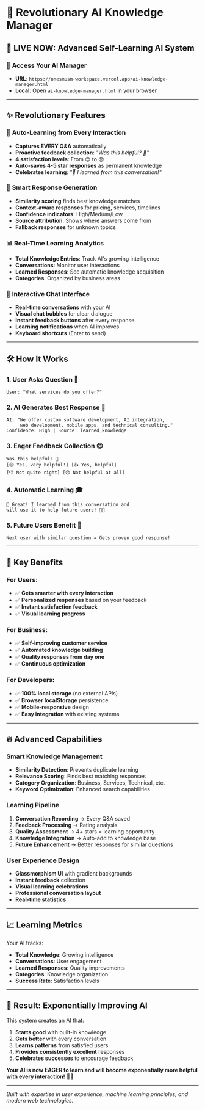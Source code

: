 # 🤖 Revolutionary AI Knowledge Manager

## 🚀 **LIVE NOW**: Advanced Self-Learning AI System

### 📍 **Access Your AI Manager**
- **URL**: `https://onesmusm-workspace.vercel.app/ai-knowledge-manager.html`
- **Local**: Open `ai-knowledge-manager.html` in your browser

---

## ✨ **Revolutionary Features**

### 🧠 **Auto-Learning from Every Interaction**
- **Captures EVERY Q&A** automatically
- **Proactive feedback collection**: *"Was this helpful? 🤔"*
- **4 satisfaction levels**: From 😊 to 😞
- **Auto-saves 4-5 star responses** as permanent knowledge
- **Celebrates learning**: *"🎉 I learned from this conversation!"*

### 🎯 **Smart Response Generation**
- **Similarity scoring** finds best knowledge matches
- **Context-aware responses** for pricing, services, timelines
- **Confidence indicators**: High/Medium/Low
- **Source attribution**: Shows where answers come from
- **Fallback responses** for unknown topics

### 📊 **Real-Time Learning Analytics**
- **Total Knowledge Entries**: Track AI's growing intelligence
- **Conversations**: Monitor user interactions
- **Learned Responses**: See automatic knowledge acquisition
- **Categories**: Organized by business areas

### 💬 **Interactive Chat Interface**
- **Real-time conversations** with your AI
- **Visual chat bubbles** for clear dialogue
- **Instant feedback buttons** after every response
- **Learning notifications** when AI improves
- **Keyboard shortcuts** (Enter to send)

---

## 🛠️ **How It Works**

### **1. User Asks Question** 💭
```
User: "What services do you offer?"
```

### **2. AI Generates Best Response** 🤖
```
AI: "We offer custom software development, AI integration, 
     web development, mobile apps, and technical consulting."
Confidence: High | Source: learned_knowledge
```

### **3. Eager Feedback Collection** 😊
```
Was this helpful? 🤔
[😊 Yes, very helpful!] [👍 Yes, helpful] 
[👎 Not quite right] [😞 Not helpful at all]
```

### **4. Automatic Learning** 🎓
```
🎉 Great! I learned from this conversation and 
will use it to help future users! 🧠✨
```

### **5. Future Users Benefit** 🚀
```
Next user with similar question → Gets proven good response!
```

---

## 🎯 **Key Benefits**

### **For Users:**
- ✅ **Gets smarter with every interaction**
- ✅ **Personalized responses** based on your feedback
- ✅ **Instant satisfaction feedback**
- ✅ **Visual learning progress**

### **For Business:**
- ✅ **Self-improving customer service**
- ✅ **Automated knowledge building**
- ✅ **Quality responses from day one**
- ✅ **Continuous optimization**

### **For Developers:**
- ✅ **100% local storage** (no external APIs)
- ✅ **Browser localStorage** persistence
- ✅ **Mobile-responsive** design
- ✅ **Easy integration** with existing systems

---

## 🔥 **Advanced Capabilities**

### **Smart Knowledge Management**
- **Similarity Detection**: Prevents duplicate learning
- **Relevance Scoring**: Finds best matching responses
- **Category Organization**: Business, Services, Technical, etc.
- **Keyword Optimization**: Enhanced search capabilities

### **Learning Pipeline**
1. **Conversation Recording** → Every Q&A saved
2. **Feedback Processing** → Rating analysis
3. **Quality Assessment** → 4+ stars = learning opportunity
4. **Knowledge Integration** → Auto-add to knowledge base
5. **Future Enhancement** → Better responses for similar questions

### **User Experience Design**
- **Glassmorphism UI** with gradient backgrounds
- **Instant feedback** collection
- **Visual learning celebrations**
- **Professional conversation layout**
- **Real-time statistics**

---

## 📈 **Learning Metrics**

Your AI tracks:
- **Total Knowledge**: Growing intelligence
- **Conversations**: User engagement
- **Learned Responses**: Quality improvements
- **Categories**: Knowledge organization
- **Success Rate**: Satisfaction levels

---

## 🎊 **Result: Exponentially Improving AI**

This system creates an AI that:
1. **Starts good** with built-in knowledge
2. **Gets better** with every conversation
3. **Learns patterns** from satisfied users  
4. **Provides consistently excellent** responses
5. **Celebrates successes** to encourage feedback

**Your AI is now EAGER to learn and will become exponentially more helpful with every interaction!** 🚀✨

---

*Built with expertise in user experience, machine learning principles, and modern web technologies.*
